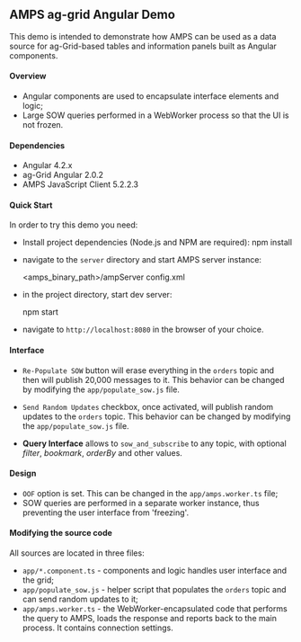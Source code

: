## AMPS ag-grid Angular Demo

This demo is intended to demonstrate how AMPS can be used as a data source for ag-Grid-based tables and
information panels built as Angular components.


#### Overview
- Angular components are used to encapsulate interface elements and logic;
- Large SOW queries performed in a WebWorker process so that the UI is not frozen.


#### Dependencies
- Angular 4.2.x
- ag-Grid Angular 2.0.2
- AMPS JavaScript Client 5.2.2.3


#### Quick Start

In order to try this demo you need:

- Install project dependencies (Node.js and NPM are required):
    npm install

- navigate to the `server` directory and start AMPS server instance:

    <amps_binary_path>/ampServer config.xml

- in the project directory, start dev server:

    npm start

- navigate to `http://localhost:8080` in the browser of your choice.


#### Interface

- `Re-Populate SOW` button will erase everything in the `orders` topic and then will publish 20,000 messages to it.
  This behavior can be changed by modifying the `app/populate_sow.js` file.

- `Send Random Updates` checkbox, once activated, will publish random updates to the `orders` topic.
  This behavior can be changed by modifying the `app/populate_sow.js` file.

- **Query Interface** allows to `sow_and_subscribe` to any topic, with optional *filter*, *bookmark*, *orderBy* and other values.


#### Design

- `OOF` option is set. This can be changed in the `app/amps.worker.ts` file;
- SOW queries are performed in a separate worker instance, thus preventing the user interface from 'freezing'.


#### Modifying the source code

All sources are located in three files:

- `app/*.component.ts` - components and logic handles user interface and the grid;
- `app/populate_sow.js` - helper script that populates the `orders` topic and can send random updates to it;
- `app/amps.worker.ts` - the WebWorker-encapsulated code that performs the query to AMPS, loads the response and reports back
  to the main process. It contains connection settings.

